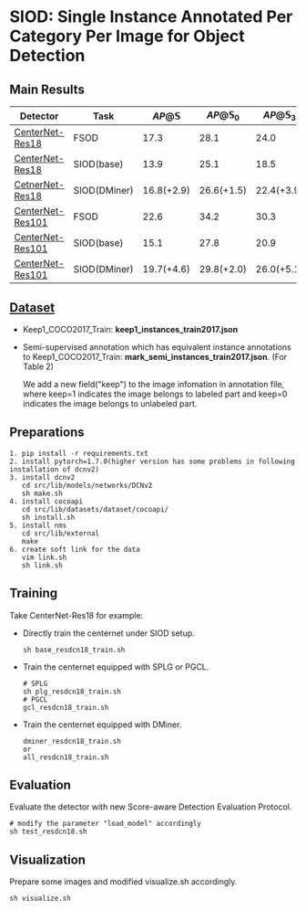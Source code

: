 # SIOD: Single Instance Annotated Per Category Per Image for Object Detection

## Main Results 

| Detector                                 | Task         | $AP@\mathbb{S}$ | $AP@\mathbb{S}_0$ | $AP@\mathbb{S}_3$ | $AP@\mathbb{S}_5$ | $AP@\mathbb{S}_7$ | $AP@\mathbb{S}_9$ |
| ---------------------------------------- | ------------ | --------------- | ----------------- | ----------------- | ----------------- | ----------------- | ----------------- |
| [CenterNet-Res18](https://drive.google.com/drive/folders/1VDpT8J9SWq-KV7_XH2YQ6Pflsgprgs2r) | FSOD         | 17.3            | 28.1              | 24.0              | 17.1              | 8.8               | 1.5               |
| [CenterNet-Res18](https://drive.google.com/drive/folders/1u_1QtMMa-TbjRMVyWsAlw31hzXVbuvho) | SIOD(base)   | 13.9            | 25.1              | 18.5              | 12.3              | 6.1               | 1.4               |
| [CetnerNet-Res18](https://drive.google.com/drive/folders/1N5TBdp1aMDYG1r6AK4WFtyADoe_WAIPd) | SIOD(DMiner) | 16.8(+2.9)      | 26.6(+1.5)        | 22.4(+3.9)        | 17.1(+4.8)        | 9.4(+3.3)         | 2.1(+0.7)         |
| [CenterNet-Res101](https://drive.google.com/drive/folders/1wBl_oh3PRFjSz0Mfsi0jxp-pd6jh6J0_) | FSOD         | 22.6            | 34.2              | 30.3              | 23.6              | 13.6              | 3.1               |
| [CenterNet-Res101](https://drive.google.com/drive/folders/1EOrUl91PlkIPz-VmW9GmuECvT3f22w6p) | SIOD(base)   | 15.1            | 27.8              | 20.9              | 13.3              | 6.1               | 1.1               |
| [CenterNet-Res101](https://drive.google.com/drive/folders/12L17g3haHku2JWfuQNfcm16e6U6hRONZ) | SIOD(DMiner) | 19.7(+4.6)      | 29.8(+2.0)        | 26.0(+5.1)        | 20.5(+7.2)        | 12.2(+6.1)        | 2.9(+1.8)         |

## [Dataset](https://drive.google.com/drive/folders/1mJayvvNkmvur7IOG17-hz3AHQ2yPWfUf) 

- Keep1_COCO2017_Train: **keep1_instances_train2017.json**

- Semi-supervised annotation which has equivalent instance annotations to Keep1_COCO2017_Train: **mark_semi_instances_train2017.json**. (For Table 2)

  We add a new field("keep") to the image infomation in annotation file, where keep=1 indicates the image belongs to labeled part and keep=0 indicates the image belongs to  unlabeled part.

## Preparations

```
1. pip install -r requirements.txt 
2. install pytorch=1.7.0(higher version has some problems in following installation of dcnv2) 
3. install dcnv2
   cd src/lib/models/networks/DCNv2
   sh make.sh 
4. install cocoapi
   cd src/lib/datasets/dataset/cocoapi/
   sh install.sh 
5. install nms
   cd src/lib/external
   make 
6. create soft link for the data
   vim link.sh
   sh link.sh 
```

## Training 

Take CenterNet-Res18 for example:

- Directly train the centernet under SIOD setup.

  ```shell
  sh base_resdcn18_train.sh
  ```

- Train the centernet equipped with SPLG or PGCL.

  ```
  # SPLG
  sh plg_resdcn18_train.sh
  # PGCL 
  gcl_resdcn18_train.sh
  ```

- Train the centernet equipped with DMiner.

  ```
  dminer_resdcn18_train.sh
  or 
  all_resdcn18_train.sh
  ```

## Evaluation 

Evaluate the detector with new Score-aware Detection Evaluation Protocol.

```
# modify the parameter "load_model" accordingly
sh test_resdcn18.sh
```

## Visualization 

Prepare some images and modified visualize.sh accordingly. 

```
sh visualize.sh
```

